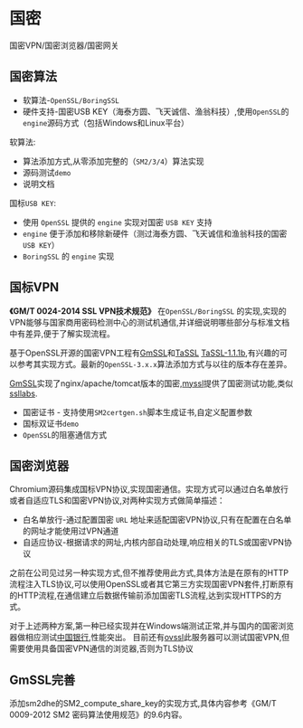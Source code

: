 # 国密

国密VPN/国密浏览器/国密网关

## 国密算法

- 软算法-`OpenSSL/BoringSSL`
- 硬件支持-国密USB KEY（海泰方圆、飞天诚信、渔翁科技）,使用`OpenSSL`的`engine`源码方式（包括Windows和Linux平台）

软算法:

- 算法添加方式,从零添加完整的（`SM2/3/4`）算法实现
- 源码测试`demo`
- 说明文档

国标`USB KEY`:

- 使用 `OpenSSL` 提供的 `engine` 实现对国密 `USB KEY` 支持 
- `engine` 便于添加和移除新硬件（测过海泰方圆、飞天诚信和渔翁科技的国密 `USB KEY`）
- `BoringSSL` 的 `engine` 实现

## 国标VPN

**《GM/T 0024-2014 SSL VPN技术规范》** 在`OpenSSL/BoringSSL` 的实现,实现的VPN能够与国家商用密码检测中心的测试机通信,并详细说明哪些部分与标准文档中有差异,便于了解实现流程。

基于OpenSSL开源的国密VPN工程有[GmSSL](https://github.com/guanzhi/GmSSL)和[TaSSL](https://github.com/jntass/TASSL) [TaSSL-1.1.1b](https://github.com/jntass/TASSL-1.1.1b),有兴趣的可以参考其实现方式。最新的`OpenSSL-3.x.x`算法添加方式与以往的版本存在差异。

[GmSSL](https://gmssl.cn/gmssl/index.jsp)实现了nginx/apache/tomcat版本的国密,[myssl](https://myssl.com/)提供了国密测试功能,类似[ssllabs](https://www.ssllabs.com/ssltest/).

* 国密证书 - 支持使用`SM2certgen.sh`脚本生成证书,自定义配置参数
* 国标双证书`demo`
* `OpenSSL`的阻塞通信方式

## 国密浏览器

Chromium源码集成国标VPN协议,实现国密通信。实现方式可以通过白名单放行或者自适应TLS和国密VPN协议,对两种实现方式做简单描述：

- 白名单放行-通过配置国密 `URL` 地址来适配国密VPN协议,只有在配置在白名单的网址才能使用过VPN通道
- 自适应协议-根据请求的网址,内核内部自动处理,响应相关的TLS或国密VPN协议

之前在公司见过另一种实现方式,但不推荐使用此方式,具体方法是在原有的HTTP流程注入TLS协议,可以使用OpenSSL或者其它第三方实现国密VPN套件,打断原有的HTTP流程,在通信建立后数据传输前添加国密TLS流程,达到实现HTTPS的方式。

对于上述两种方案,第一种已经实现并在Windows端测试正常,并与国内的国密浏览器做相应测试[中国银行](https://ebssec.boc.cn/boc15/login.html),性能突出。
目前还有[ovssl](https://sm2test.ovssl.cn/)此服务器可以测试国密VPN,但需要使用具备国密VPN通信的浏览器,否则为TLS协议

## GmSSL完善

添加sm2dhe的SM2_compute_share_key的实现方式,具体内容参考《GM/T 0009-2012  SM2 密码算法使用规范》的9.6内容。
